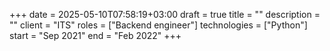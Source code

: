 +++ 
date         = 2025-05-10T07:58:19+03:00
draft        = true
title        = ""
description  = ""
client       = "ITS"
roles        = ["Backend engineer"]
technologies = ["Python"]
start        = "Sep 2021"
end          = "Feb 2022"
+++

